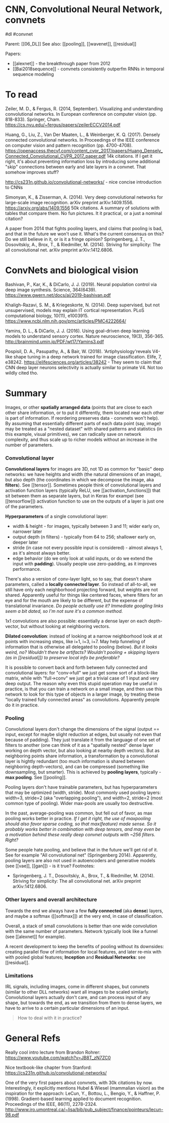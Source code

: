 # CNN, Convolutional Neural Network, convnets

#dl #convnet

Parent: [[06_DL]]
See also: [[pooling]], [[wavenet]], [[residual]]

Papers:
* [[alexnet]] - the breakthrough paper from 2012
* [[Bai2018sequence]] - convnets consistently outperfm RNNs in temporal sequence modeling

# To read

Zeiler, M. D., & Fergus, R. (2014, September). Visualizing and understanding convolutional networks. In European conference on computer vision (pp. 818-833). Springer, Cham.
https://cs.nyu.edu/~fergus/papers/zeilerECCV2014.pdf

Huang, G., Liu, Z., Van Der Maaten, L., & Weinberger, K. Q. (2017). Densely connected convolutional networks. In Proceedings of the IEEE conference on computer vision and pattern recognition (pp. 4700-4708).
https://openaccess.thecvf.com/content_cvpr_2017/papers/Huang_Densely_Connected_Convolutional_CVPR_2017_paper.pdf
14k citations. If I get it right, it's about preventing information loss by introducing some additional "skip" connections between early and late layers in a convnet. That somehow improves stuff?

http://cs231n.github.io/convolutional-networks/ - nice concise introduction to CNNs

Simonyan, K., & Zisserman, A. (2014). Very deep convolutional networks for large-scale image recognition. arXiv preprint arXiv:1409.1556. https://arxiv.org/abs/1409.1556
50k citations. A summary of solutions with tables that compare them. No fun pictures. It it practical, or a just a nominal citation?

A paper from 2014 that fights pooling layers, and claims that pooling is bad, and that in the future we won't use it. What's the current consensus on this? Do we still believe in it, or is it a fringe opinion?
Springenberg, J. T., Dosovitskiy, A., Brox, T., & Riedmiller, M. (2014). Striving for simplicity: The all convolutional net. arXiv preprint arXiv:1412.6806.

# ConvNets and biological vision

Bashivan, P., Kar, K., & DiCarlo, J. J. (2019). Neural population control via deep image synthesis. Science, 364(6439). https://www.gwern.net/docs/ai/2019-bashivan.pdf

Khaligh-Razavi, S. M., & Kriegeskorte, N. (2014). Deep supervised, but not unsupervised, models may explain IT cortical representation. PLoS computational biology, 10(11), e1003915. https://www.ncbi.nlm.nih.gov/pmc/articles/PMC4222664/

Yamins, D. L., & DiCarlo, J. J. (2016). Using goal-driven deep learning models to understand sensory cortex. Nature neuroscience, 19(3), 356-365. http://brainmind.umin.jp/PDF/wt17/Yamins3.pdf

Pospisil, D. A., Pasupathy, A., & Bair, W. (2018). 'Artiphysiology'reveals V4-like shape tuning in a deep network trained for image classification. Elife, 7, e38242. https://elifesciences.org/articles/38242 - They seem to claim that CNN deep layer neurons selectivity is actually similar to primate V4. Not too wildly cited tho.

# Summary

Images, or other **spatially arranged data** (points that are close to each other share information, or to put it differently, them located near each other is part of information. If reordering preserves data - convnets won't help). By assuming that essentially different parts of each data point (say, image) may be treated as a "nested dataset" with shared patterns and statistics (in this example, visual primitives), we can radically save on network complexity, and thus scale up to richer models without an increase in the number of parameters.

### Convolutional layer

**Convolutional layers** for images are 3D, not 1D as common for "basic" deep networks: we have heights and width (the natural dimensions of an image), but also depth (the coordinates in which we decompose the image, aka **filters**). See [[tensor]]. Sometimes people think of convolutional layers and activation function layers (typically ReLU, see [[activation_functions]]) that sit between them as separate layers, but in Keras for exampel (see [[tensorflow]]) activation function to use on the outputs of a layer is just one of the parameters.

**Hyperparameters** of a single convolutional layer: 
* width & height - for images, typically between 3 and 11; wider early on, narrower later
* output depth (n filters) - typically from 64 to 256; shallower early on, deeper later
* stride (in case not every possible input is considered) - almost always 1, as it's almost always better.
* edge behavior (do we only look at valid inputs, or do we extend the input with **padding**). Usually people use zero-padding, as it improves performance.

There's also a version of conv-layer light, so to say, that doesn't share parameters, called a **locally connected layer**. So instead of all-to-all, we still have only each neighborhood projecting forward, but weights are not shared. Apparently useful for things like centered faces, where filters for an eye and for the mouth are likely to be different, but the expense of translational invariance. _Do people actually use it? Immediate googling links seem a bit dated, so I'm not sure it's a common method._

1x1 convolutions are also possible: essentially a dense layer on each depth-vector, but without looking at neighboring vectors.

**Dilated convolution**: instead of looking at a narrow neighborhood look at at points with increasing steps, like i+1, i+3, i+7. May help funneling of information that is otherwise all delegated to pooling (below). _But it looks weird, no? Wouldn't there be artifacts? Wouldn't pooling + skipping layers (as in [[residual]]) to preserve local info be preferable?_

It is possible to convert back and forth between fully connected and convolutional layers: for "conv→full" we just get some sort of a block-like matrix, while with "full→conv" we just get a trivial case of 1 input and very deep output. The reason why even this stupid operation may be useful in practice, is that you can train a network on a small image, and then use this network to look for this type of objects in a larger image, by treating these "locally trained fully connected areas" as convolutions. Apparently people do it in practice.

### Pooling

Convolutional layers don't change the dimensions of the signal (output == input, except for maybe slight reduction at edges, but usually not even that because of padding). They just translate it from the language of one set of filters to another (one can think of it as a "spatially nested" dense layer working on depth vector, but also looking at nearby depth vectors). But as neighboring points  share information, a transformation by a convolutional layer is hightly redundant (too much information is shared between neighboring depth-vectors), and can be compressed (something like downsampling, but smarter). This is achieved by **pooling layers**, typically - **max pooling**. See [[pooling]]. 

Pooling layers don't have trainable parameters, but has hyperparameters that may be optimized (width, stride). Most commonly used pooling layers: width=3, stride=2 (aka "overlapping pooling"), and width=2, stride=2 (most common type of pooling). Wider max-pools are usually too destructive.

In the past, average-pooling was common, but fell out of favor, as max pooling works better in practice. _If I get it right, the use of maxpooling should also favor sparse coding, so that max(feature) made sense. So it probably works better in combination with deep tensors, and may even be a motivation behind these really deep convnet outputs with ~256 filters. Right?_

Some people hate pooling, and believe that in the future we'll get rid of it. See for example "All convolutional net" (Springenberg 2014). Apparently, pooling layers are also not used in autoencoders and generative models (see [[vae]], [[gan]]) - is it true?
Footnotes:
* Springenberg, J. T., Dosovitskiy, A., Brox, T., & Riedmiller, M. (2014). Striving for simplicity: The all convolutional net. arXiv preprint arXiv:1412.6806.

### Other layers and overall architecture

Towards the end we always have a few **fully connected** (aka **dense**) layers, and maybe a softmax ([[softmax]])  at the very end, in case of classification.

Overall, a stack of small convolutions is better than one wide convolution with the same number of parameters. Network typically look like a funnel (see [[alexnet]] for example).

A recent development to keep the benefits of pooling without its downsides: creating parallel flow of information for local features, and later re-mix with with pooled global features; **Inception** and **Residual Networks**: see [[residual]].

### Limitations

IRL signals, including images, come in different shapes, but convnets (similar to other DLL networks) want all images to be scaled similarly. Convolutional layers actually don't care, and can process input of any shape, but towards the end, as we transition from them to dense layers, we have to arrive to a certain particular dimensions of an input.

> How to deal with it in practice?

# General Refs

Really cool intro lecture from Brandon Rohrer: https://www.youtube.com/watch?v=JB8T_zN7ZC0

Nice textbook-like chapter from Stanford: https://cs231n.github.io/convolutional-networks/

One of the very first papers about convnets, with 30k citations by now. Interestingly, it explicitly mentions Hubel & Wiesel (mammalian vision) as the inspiration for the approach:
LeCun, Y., Bottou, L., Bengio, Y., & Haffner, P. (1998). Gradient-based learning applied to document recognition. Proceedings of the IEEE, 86(11), 2278-2324. http://www.iro.umontreal.ca/~lisa/bib/pub_subject/finance/pointeurs/lecun-98.pdf